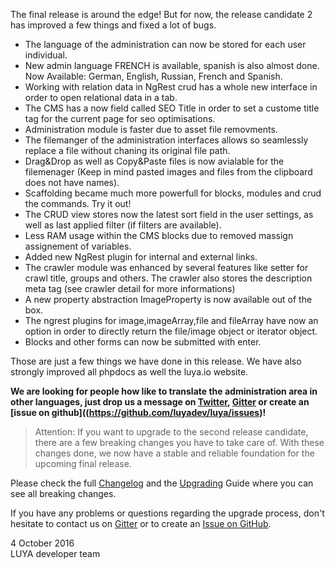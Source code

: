 The final release is around the edge! But for now, the release candidate 2 has improved a few things and fixed a lot of bugs.

+ The language of the administration can now be stored for each user individual.
+ New admin language FRENCH is available, spanish is also almost done. Now Available: German, English, Russian, French and Spanish.
+ Working with relation data in NgRest crud has a whole new interface in order to open relational data in a tab.
+ The CMS has a now field called SEO Title in order to set a custome title tag for the current page for seo optimisations.
+ Administration module is faster due to asset file removments.
+ The filemanger of the administration interfaces allows so seamlessly replace a file without chaning its original file path.
+ Drag&Drop as well as Copy&Paste files is now avialable for the filemenager (Keep in mind pasted images and files from the clipboard does not have names).
+ Scaffolding became much more powerfull for blocks, modules and crud the commands. Try it out!
+ The CRUD view stores now the latest sort field in the user settings, as well as last applied filter (if filters are available).
+ Less RAM usage within the CMS blocks due to removed massign assignement of variables.
+ Added new NgRest plugin for internal and external links.
+ The crawler module was enhanced by several features like setter for crawl title, groups and others. The crawler also stores the description meta tag (see crawler detail for more informations)
+ A new property abstraction ImageProperty is now available out of the box.
+ The ngrest plugins for image,imageArray,file and fileArray have now an option in order to directly return the file/image object or iterator object.
+ Blocks and other forms can now be submitted with enter.

Those are just a few things we have done in this release. We have also strongly improved all phpdocs as well the luya.io website.

**We are looking for people how like to translate the administration area in other languages, just drop us a message on [Twitter](https://twitter.com/luyadev), [Gitter](gitter.im/luyadev/luya) or create an [issue on github]((https://github.com/luyadev/luya/issues)!**

> Attention: If you want to upgrade to the second release candidate, there are a few breaking changes you have to take care of. With these changes done, we now have a stable and reliable foundation for the upcoming final release.

Please check the full [Changelog](https://github.com/luyadev/luya/blob/master/CHANGELOG.md) and the [Upgrading](https://luya.io/guide/install-upgrade) Guide where you can see all breaking changes.

If you have any problems or questions regarding the upgrade process, don't hesitate to contact us on [Gitter](gitter.im/luyadev/luya) or to create an [Issue on GitHub](https://github.com/luyadev/luya/issues).

4 October 2016  
LUYA developer team
